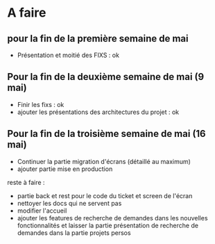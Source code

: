 # A faire

## pour la fin de la première semaine de mai

- Présentation et moitié des FIXS : ok

## Pour la fin de la deuxième semaine de mai (9 mai)

- Finir les fixs : ok
- ajouter les présentations des architectures du projet : ok

## Pour la fin de la troisième semaine de mai (16 mai)

- Continuer la partie migration d'écrans (détaillé au maximum)
- ajouter partie mise en production 

reste à faire :

- partie back et rest pour le code du ticket et screen de l'écran
- nettoyer les docs qui ne servent pas
- modifier l'accueil
- ajouter les features de recherche de demandes dans les nouvelles fonctionnalités et laisser la partie présentation de recherche de demandes dans la partie projets persos
